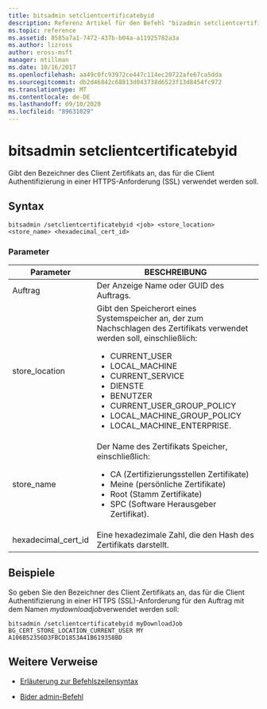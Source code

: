 ```yaml
---
title: bitsadmin setclientcertificatebyid
description: Referenz Artikel für den Befehl "bizadmin setclientcertificatebyid", der den Bezeichner des Client Zertifikats angibt, das für die Client Authentifizierung in einer HTTPS (SSL)-Anforderung verwendet werden soll.
ms.topic: reference
ms.assetid: 8585a7a1-7472-437b-b04a-a11925782a3a
ms.author: lizross
author: eross-msft
manager: mtillman
ms.date: 10/16/2017
ms.openlocfilehash: aa49c0fc93972ce447c114ec20722afe67ca5dda
ms.sourcegitcommit: db2d46842c68813d043738d6523f13d8454fc972
ms.translationtype: MT
ms.contentlocale: de-DE
ms.lasthandoff: 09/10/2020
ms.locfileid: "89631029"
---
```

# <a name="bitsadmin-setclientcertificatebyid"></a>bitsadmin setclientcertificatebyid

Gibt den Bezeichner des Client Zertifikats an, das für die Client Authentifizierung in einer HTTPS-Anforderung (SSL) verwendet werden soll.

## <a name="syntax"></a>Syntax

```
bitsadmin /setclientcertificatebyid <job> <store_location> <store_name> <hexadecimal_cert_id>
```

### <a name="parameters"></a>Parameter

| Parameter | BESCHREIBUNG |
| -------------- | -------------- |
| Auftrag | Der Anzeige Name oder GUID des Auftrags. |
| store_location | Gibt den Speicherort eines Systemspeicher an, der zum Nachschlagen des Zertifikats verwendet werden soll, einschließlich:<ul><li>CURRENT_USER</li><li>LOCAL_MACHINE</li><li>CURRENT_SERVICE</li><li>DIENSTE</li><li>BENUTZER</li><li>CURRENT_USER_GROUP_POLICY</li><li>LOCAL_MACHINE_GROUP_POLICY</li><li>LOCAL_MACHINE_ENTERPRISE.</li></ul> |
| store_name | Der Name des Zertifikats Speicher, einschließlich:<ul><li>CA (Zertifizierungsstellen Zertifikate)</li><li>Meine (persönliche Zertifikate)</li><li>Root (Stamm Zertifikate)</li><li>SPC (Software Herausgeber Zertifikat).</li></ul> |
| hexadecimal_cert_id | Eine hexadezimale Zahl, die den Hash des Zertifikats darstellt. |

## <a name="examples"></a>Beispiele

So geben Sie den Bezeichner des Client Zertifikats an, das für die Client Authentifizierung in einer HTTPS (SSL)-Anforderung für den Auftrag mit dem Namen *mydownloadjob*verwendet werden soll:

```
bitsadmin /setclientcertificatebyid myDownloadJob BG_CERT_STORE_LOCATION_CURRENT_USER MY A106B52356D3FBCD1853A41B619358BD
```

## <a name="additional-references"></a>Weitere Verweise

- [Erläuterung zur Befehlszeilensyntax](command-line-syntax-key.md)

- [Bider admin-Befehl](bitsadmin.md)
